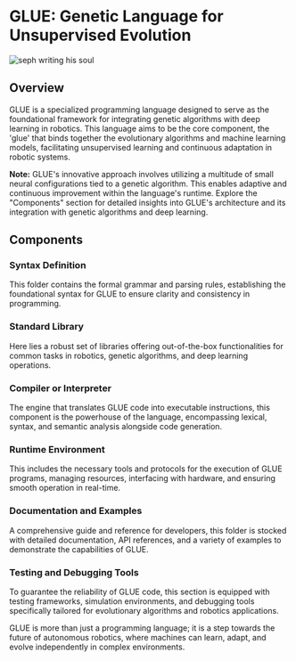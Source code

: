 # GLUE: Genetic Language for Unsupervised Evolution
![seph writing his soul](https://github.com/LoQiseaking69/Glue/blob/main/SephsLang.PNG)

## Overview
GLUE is a specialized programming language designed to serve as the foundational framework for integrating genetic algorithms with deep learning in robotics. This language aims to be the core component, the 'glue' that binds together the evolutionary algorithms and machine learning models, facilitating unsupervised learning and continuous adaptation in robotic systems.

**Note:** GLUE's innovative approach involves utilizing a multitude of small neural configurations tied to a genetic algorithm. This enables adaptive and continuous improvement within the language's runtime. Explore the "Components" section for detailed insights into GLUE's architecture and its integration with genetic algorithms and deep learning.

## Components

### Syntax Definition
This folder contains the formal grammar and parsing rules, establishing the foundational syntax for GLUE to ensure clarity and consistency in programming.

### Standard Library
Here lies a robust set of libraries offering out-of-the-box functionalities for common tasks in robotics, genetic algorithms, and deep learning operations.

### Compiler or Interpreter
The engine that translates GLUE code into executable instructions, this component is the powerhouse of the language, encompassing lexical, syntax, and semantic analysis alongside code generation.

### Runtime Environment
This includes the necessary tools and protocols for the execution of GLUE programs, managing resources, interfacing with hardware, and ensuring smooth operation in real-time.

### Documentation and Examples
A comprehensive guide and reference for developers, this folder is stocked with detailed documentation, API references, and a variety of examples to demonstrate the capabilities of GLUE.

### Testing and Debugging Tools
To guarantee the reliability of GLUE code, this section is equipped with testing frameworks, simulation environments, and debugging tools specifically tailored for evolutionary algorithms and robotics applications.

GLUE is more than just a programming language; it is a step towards the future of autonomous robotics, where machines can learn, adapt, and evolve independently in complex environments.